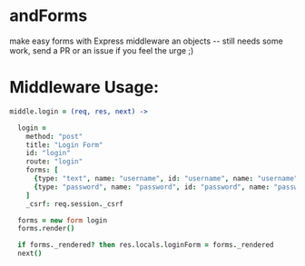 andForms
========
make easy forms with Express middleware an objects -- still needs some work, send a PR or an issue if you feel the urge ;)


# Middleware Usage:
```coffee
middle.login = (req, res, next) ->

  login =
    method: "post"
    title: "Login Form"
    id: "login"
    route: "login"
    forms: [
      {type: "text", name: "username", id: "username", name: "username", label: "Username", value: null}
      {type: "password", name: "password", id: "password", name: "password", label: "Password", value: null}
    ]
    _csrf: req.session._csrf

  forms = new form login
  forms.render()

  if forms._rendered? then res.locals.loginForm = forms._rendered
  next()
```
